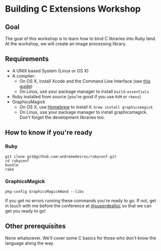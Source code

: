 # Building C Extensions Workshop

## Goal

The goal of this workshop is to learn how to bind C libraries into Ruby land. At the workshop, we will create an image processing library.

## Requirements

* A UNIX based System (Linux or OS X)
* A compiler:
  * On OS X, install Xcode and the Command Line Interface (see [this guide](http://railsapps.github.io/xcode-command-line-tools.html))
  * On Linux, use your package manager to install `build-essentials`.
* Ruby installed from source (you're good if you use `RVM` or `rbenv`)
* GraphicsMagick
  * On OS X, use [Homebrew](http://brew.sh/) to install it: `brew install graphicsmagick`
  * On Linux, use your package manager to install graphicsmagick. Don't forget the development libraries too.

## How to know if you're ready

### Ruby

    git clone git@github.com:andremedeiros/rubyconf.git
    cd rubyconf
    bundle
    rake

### GraphicsMagick

    pkg-config GraphicsMagickWand --libs

If you get no errors running these commands you're ready to go. If not, get in touch with me before the conference at [@superdealloc](https://twitter.com/superdealloc) so that we can get you ready to go!

## Other prerequisites

None whatsoever. We'll cover some C basics for those who don't know the language along the way.
